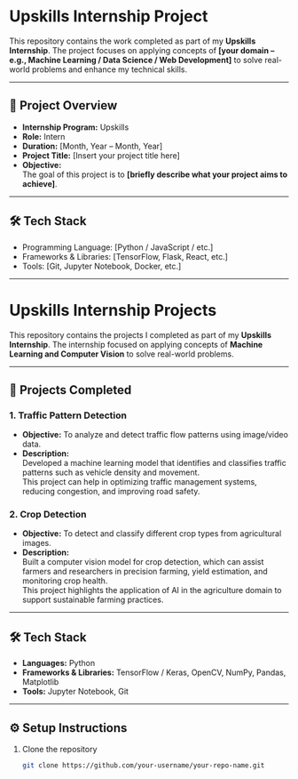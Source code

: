 # Upskills Internship Project

This repository contains the work completed as part of my **Upskills Internship**. The project focuses on applying concepts of **[your domain – e.g., Machine Learning / Data Science / Web Development]** to solve real-world problems and enhance my technical skills.  

---

## 🚀 Project Overview
- **Internship Program:** Upskills  
- **Role:** Intern  
- **Duration:** [Month, Year – Month, Year]  
- **Project Title:** [Insert your project title here]  
- **Objective:**  
  The goal of this project is to **[briefly describe what your project aims to achieve]**.  

---

## 🛠️ Tech Stack
- Programming Language: [Python / JavaScript / etc.]  
- Frameworks & Libraries: [TensorFlow, Flask, React, etc.]  
- Tools: [Git, Jupyter Notebook, Docker, etc.]

---

# Upskills Internship Projects

This repository contains the projects I completed as part of my **Upskills Internship**. The internship focused on applying concepts of **Machine Learning and Computer Vision** to solve real-world problems.  

---

## 🚀 Projects Completed

### 1. Traffic Pattern Detection
- **Objective:** To analyze and detect traffic flow patterns using image/video data.  
- **Description:**  
  Developed a machine learning model that identifies and classifies traffic patterns such as vehicle density and movement.  
  This project can help in optimizing traffic management systems, reducing congestion, and improving road safety.  

### 2. Crop Detection
- **Objective:** To detect and classify different crop types from agricultural images.  
- **Description:**  
  Built a computer vision model for crop detection, which can assist farmers and researchers in precision farming, yield estimation, and monitoring crop health.  
  This project highlights the application of AI in the agriculture domain to support sustainable farming practices.  

---

## 🛠️ Tech Stack
- **Languages:** Python  
- **Frameworks & Libraries:** TensorFlow / Keras, OpenCV, NumPy, Pandas, Matplotlib  
- **Tools:** Jupyter Notebook, Git  

---

## ⚙️ Setup Instructions
1. Clone the repository  
   ```bash
   git clone https://github.com/your-username/your-repo-name.git




